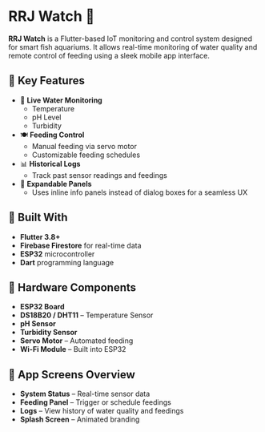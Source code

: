 # RRJ Watch 🐠

**RRJ Watch** is a Flutter-based IoT monitoring and control system designed for smart fish aquariums. It allows real-time monitoring of water quality and remote control of feeding using a sleek mobile app interface.

## 🌟 Key Features

- 🔄 **Live Water Monitoring**
  - Temperature
  - pH Level
  - Turbidity
- 🍽️ **Feeding Control**
  - Manual feeding via servo motor
  - Customizable feeding schedules
- 📊 **Historical Logs**
  - Track past sensor readings and feedings
- 📂 **Expandable Panels**
  - Uses inline info panels instead of dialog boxes for a seamless UX

## 📱 Built With

- **Flutter 3.8+**
- **Firebase Firestore** for real-time data
- **ESP32** microcontroller
- **Dart** programming language

## 🧰 Hardware Components

- **ESP32 Board**
- **DS18B20 / DHT11** – Temperature Sensor
- **pH Sensor**
- **Turbidity Sensor**
- **Servo Motor** – Automated feeding
- **Wi-Fi Module** – Built into ESP32

## 📱 App Screens Overview

- **System Status** – Real-time sensor data
- **Feeding Panel** – Trigger or schedule feedings
- **Logs** – View history of water quality and feedings
- **Splash Screen** – Animated branding